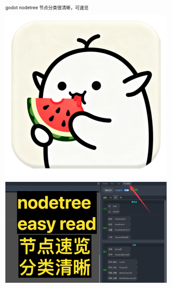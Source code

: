 
godot nodetree 节点分类很清晰，可速览


![logo](https://github.com/hello432369/godotnodetree/blob/main/logo.png?raw=true)


![logo](https://github.com/hello432369/godotnodetree/blob/main/bg.png?raw=true)
